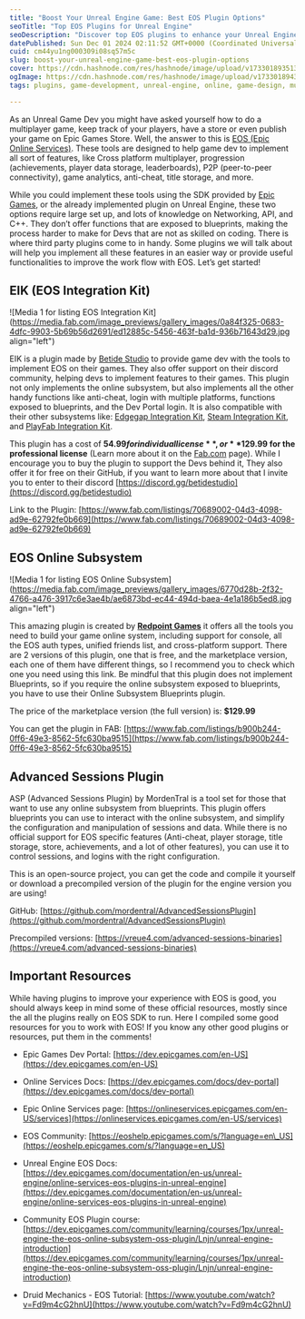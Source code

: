 ```yaml
---
title: "Boost Your Unreal Engine Game: Best EOS Plugin Options"
seoTitle: "Top EOS Plugins for Unreal Engine"
seoDescription: "Discover top EOS plugins to enhance your Unreal Engine game development with easier multiplayer implementation and cross-platform support"
datePublished: Sun Dec 01 2024 02:11:52 GMT+0000 (Coordinated Universal Time)
cuid: cm44yu1ng000309i08sq57m5c
slug: boost-your-unreal-engine-game-best-eos-plugin-options
cover: https://cdn.hashnode.com/res/hashnode/image/upload/v1733018935139/f26fe2d5-75a6-4c26-9a3b-7bb44c41c4a4.png
ogImage: https://cdn.hashnode.com/res/hashnode/image/upload/v1733018943274/b7f1083b-3964-40d1-8d72-3a8ee7421e29.png
tags: plugins, game-development, unreal-engine, online, game-design, multiplayer-games, eos, game-programming, unreal-engine-5, epiconlineservices, unreal-engine-plugins, multiplayer-game

---
```


As an Unreal Game Dev you might have asked yourself how to do a multiplayer game, keep track of your players, have a store or even publish your game on Epic Games Store. Well, the answer to this is [EOS (Epic Online Services)](https://blog.loart.dev/enhancing-online-gaming-with-epic-online-services-a-developers-perspective). These tools are designed to help game dev to implement all sort of features, like Cross platform multiplayer, progression (achievements, player data storage, leaderboards), P2P (peer-to-peer connectivity), game analytics, anti-cheat, title storage, and more.

While you could implement these tools using the SDK provided by [Epic Games](https://epicgames.com), or the already implemented plugin on Unreal Engine, these two options require large set up, and lots of knowledge on Networking, API, and C++. They don’t offer functions that are exposed to blueprints, making the process harder to make for Devs that are not as skilled on coding. There is where third party plugins come to in handy. Some plugins we will talk about will help you implement all these features in an easier way or provide useful functionalities to improve the work flow with EOS. Let’s get started!

## EIK (EOS Integration Kit)

![Media 1 for listing EOS Integration Kit](https://media.fab.com/image_previews/gallery_images/0a84f325-0683-4dfc-9903-5b69b56d2691/ed12885c-5456-463f-ba1d-936b71643d29.jpg align="left")

EIK is a plugin made by [Betide Studio](https://betide.studio/) to provide game dev with the tools to implement EOS on their games. They also offer support on their discord community, helping devs to implement features to their games. This plugin not only implements the online subsystem, but also implements all the other handy functions like anti-cheat, login with multiple platforms, functions exposed to blueprints, and the Dev Portal login. It is also compatible with their other subsystems like: [Edgegap Integration Kit](https://www.fab.com/listings/ff17ad88-12a1-49cf-9a41-31695ed11e16), [Steam Integration Kit](https://www.fab.com/listings/0d3b4a43-d7cf-4412-b24d-e3f844277f9c), and [PlayFab Integration Kit](https://www.fab.com/listings/1b84b790-fd87-4a91-b32d-718f9c1b43bd).

This plugin has a cost of **$54.99 for individual license**, or **$129.99 for the professional license** (Learn more about it on the [Fab.com](https://www.fab.com/listings/70689002-04d3-4098-ad9e-62792fe0b669) page). While I encourage you to buy the plugin to support the Devs behind it, They also offer it for free on their GitHub, if you want to learn more about that I invite you to enter to their discord [https://discord.gg/betidestudio](https://discord.gg/betidestudio)

Link to the Plugin: [https://www.fab.com/listings/70689002-04d3-4098-ad9e-62792fe0b669](https://www.fab.com/listings/70689002-04d3-4098-ad9e-62792fe0b669)

## EOS Online Subsystem

![Media 1 for listing EOS Online Subsystem](https://media.fab.com/image_previews/gallery_images/6770d28b-2f32-4766-a476-3917c6e3ae4b/ae6873bd-ec44-494d-baea-4e1a186b5ed8.jpg align="left")

This amazing plugin is created by [**Redpoint Games**](https://redpoint.games/) it offers all the tools you need to build your game online system, including support for console, all the EOS auth types, unified friends list, and cross-platform support. There are 2 versions of this plugin, one that is free, and the marketplace version, each one of them have different things, so I recommend you to check which one you need using this link. Be mindful that this plugin does not implement Blueprints, so if you require the online subsystem exposed to blueprints, you have to use their Online Subsystem Blueprints plugin.

The price of the marketplace version (the full version) is: **$129.99**

You can get the plugin in FAB: [https://www.fab.com/listings/b900b244-0ff6-49e3-8562-5fc630ba9515](https://www.fab.com/listings/b900b244-0ff6-49e3-8562-5fc630ba9515)

## Advanced Sessions Plugin

ASP (Advanced Sessions Plugin) by MordenTral is a tool set for those that want to use any online subsystem from blueprints. This plugin offers blueprints you can use to interact with the online subsystem, and simplify the configuration and manipulation of sessions and data. While there is no official support for EOS specific features (Anti-cheat, player storage, title storage, store, achievements, and a lot of other features), you can use it to control sessions, and logins with the right configuration.

This is an open-source project, you can get the code and compile it yourself or download a precompiled version of the plugin for the engine version you are using!

GitHub: [https://github.com/mordentral/AdvancedSessionsPlugin](https://github.com/mordentral/AdvancedSessionsPlugin)

Precompiled versions: [https://vreue4.com/advanced-sessions-binaries](https://vreue4.com/advanced-sessions-binaries)

## Important Resources

While having plugins to improve your experience with EOS is good, you should always keep in mind some of these official resources, mostly since the all the plugins really on EOS SDK to run. Here I compiled some good resources for you to work with EOS! If you know any other good plugins or resources, put them in the comments!

* Epic Games Dev Portal: [https://dev.epicgames.com/en-US](https://dev.epicgames.com/en-US)
    
* Online Services Docs: [https://dev.epicgames.com/docs/dev-portal](https://dev.epicgames.com/docs/dev-portal)
    
* Epic Online Services page: [https://onlineservices.epicgames.com/en-US/services](https://onlineservices.epicgames.com/en-US/services)
    
* EOS Community: [https://eoshelp.epicgames.com/s/?language=en\_US](https://eoshelp.epicgames.com/s/?language=en_US)
    
* Unreal Engine EOS Docs: [https://dev.epicgames.com/documentation/en-us/unreal-engine/online-services-eos-plugins-in-unreal-engine](https://dev.epicgames.com/documentation/en-us/unreal-engine/online-services-eos-plugins-in-unreal-engine)
    
* Community EOS Plugin course: [https://dev.epicgames.com/community/learning/courses/1px/unreal-engine-the-eos-online-subsystem-oss-plugin/Lnjn/unreal-engine-introduction](https://dev.epicgames.com/community/learning/courses/1px/unreal-engine-the-eos-online-subsystem-oss-plugin/Lnjn/unreal-engine-introduction)
    
* Druid Mechanics - EOS Tutorial: [https://www.youtube.com/watch?v=Fd9m4cG2hnU](https://www.youtube.com/watch?v=Fd9m4cG2hnU)